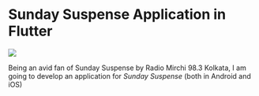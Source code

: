 # Sunday Suspense Application in Flutter

![](assets/previeww.gif)

Being an avid fan of Sunday Suspense by Radio Mirchi 98.3 Kolkata, I am going to develop an application for *Sunday Suspense* (both in Android and iOS)
